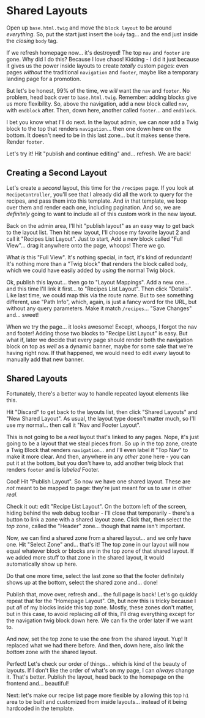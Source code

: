 # Shared Layouts

Open up `base.html.twig` and move the `block layout` to be around *everything*.
So, put the start just insert the `body` tag... and the end just inside the *closing*
`body` tag.

If we refresh homepage now... it's destroyed! The top `nav` and `footer` are gone.
Why did I do this? Because I love chaos! Kidding - I did it just because it gives
us the power inside layouts to create *totally* custom pages: even pages *without*
the traditional `navigation` and `footer`, maybe like a temporary landing page for a
promotion.

But let's be honest, 99% of the time, we *will* want the `nav` and `footer`.
No problem, head back over to `base.html.twig`. Remember: adding blocks give us
more flexibility. So, above the navigation, add a new block called `nav`, with
`endblock` after. Then, down here, another called `footer`... and `endblock`.

I bet you know what I'll do next. In the layout admin, we can *now* add a Twig block
to the top that renders `navigation`... then one down here on the bottom. It doesn't
need to be in this last zone... but it makes sense there. Render `footer`.

Let's try it! Hit "publish and continue editing" and... refresh. We are back!

## Creating a Second Layout

Let's create a *second* layout, this time for the `/recipes` page. If you look
at `RecipeController`, you'll see that I already did all the work to query for the
recipes, and pass them into this template. And *in* that template, we loop over
them and render each one, including pagination. And so, we are *definitely* going
to want to include all of this custom work in the new layout.

Back on the admin area, I'll hit "publish layout" as an easy way to get back to the
layout list. Then hit new layout, I'll choose my favorite layout 2 and call it
"Recipes List Layout". Just to start, Add a new block called "Full View"... drag
it anywhere onto the page, whoops! There we go.

What *is* this "Full View". It's nothing special, in fact, it's kind of
redundant! It's nothing more than a "Twig block" that renders the block called
`body`, which we could have easily added by *using* the normal Twig block.

Ok, publish this layout... then go to "Layout Mappings". Add a new one... and this
time I'll link it first... to "Recipes List Layout". Then click "Details". Like
last time, we could map this via the route name. But to see something different,
use "Path Info", which, again, is just a fancy word for the URL, but without
any query parameters. Make it match `/recipes`... "Save Changes" and... sweet!

When we try the page... it looks awesome! Except, whoops, I forgot the nav and
footer! Adding those two blocks to "Recipe List Layout" is easy. But what if, later
we decide that every page should render both the navigation block on top as *well*
as a dynamic banner, maybe for some sale that we're having right now. If that
happened, we would need to edit *every* layout to manually add that new banner.

## Shared Layouts

Fortunately, there's a better way to handle repeated layout elements like this.

Hit "Discard" to get back to the layouts list, then click "Shared Layouts" and
"New Shared Layout". As usual, the layout type doesn't matter much, so I'll use
my normal... then call it "Nav and Footer Layout".

This is not going to be a *real* layout that's linked to any pages. Nope, it's just
going to be a layout that we steal pieces from. So up in the top zone, create a
Twig Block that renders `navigation`... and I'll even label it "Top Nav" to make
it more clear. And then, anywhere in any *other* zone here - you can put it at the
bottom, but you don't have to, add another twig block that renders `footer` and
is *labeled* Footer.

Cool! Hit "Publish Layout". So now we have one shared layout. These are *not* meant
to be mapped to page: they're just meant for us to *use* in other *real*.

Check it out: edit "Recipe List Layout". On the bottom left of the screen, hiding
behind the web debug toolbar - I'll close that temporarily - there's a button
to link a zone with a shared layout zone. Click that, then select the *top* zone,
called the "Header" zone... though that name isn't important.

Now, we can find a shared zone from a shared layout... and we only have one. Hit
"Select Zone" and... that's it! The top zone in our layout will now equal whatever
block or blocks are in the top zone of that shared layout. If we added more stuff
to that zone in the shared layout, it would automatically show up here.

Do that one more time, select the last zone so that the footer definitely shows
up at the bottom, select the shared zone and... done!

Publish that, move over, refresh and... the full page is back! Let's go quickly
repeat that for the "Homepage Layout". Oh, but now this is tricky because I put
*all* of my blocks inside this top zone. Mostly, these zones don't matter, but
in this case, to avoid replacing *all* of this, I'll drag everything except for
the navigation twig block down here. We can fix the order later if we want to.

And now, set the top zone to use the one from the shared layout. Yup! It replaced
what we had there before. And then, down here, also link the *bottom* zone with
the shared layout.

Perfect! Let's check our order of things... which is kind of the beauty of layouts.
If I don't like the order of what's on my page, I can *always* change it. That's
better. Publish the layout, head back to the homepage on the frontend and...
beautiful!

Next: let's make our recipe list page more flexible by allowing this top `h1`
area to be built and customized from inside layouts... instead of it being
hardcoded in the template.

